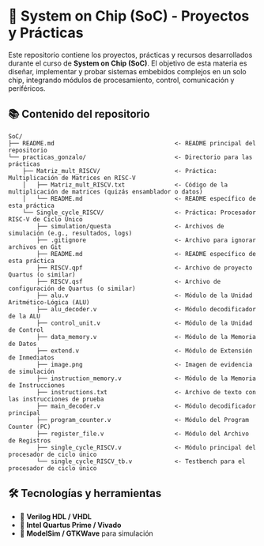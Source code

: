 # 🧠 System on Chip (SoC) - Proyectos y Prácticas

Este repositorio contiene los proyectos, prácticas y recursos desarrollados durante el curso de **System on Chip (SoC)**. El objetivo de esta materia es diseñar, implementar y probar sistemas embebidos complejos en un solo chip, integrando módulos de procesamiento, control, comunicación y periféricos.

## 📚 Contenido del repositorio
```
SoC/
├── README.md                                  <- README principal del repositorio
└── practicas_gonzalo/                         <- Directorio para las prácticas
    ├── Matriz_mult_RISCV/                     <- Práctica: Multiplicación de Matrices en RISC-V
    │   ├── Matriz_mult_RISCV.txt              <- Código de la multiplicación de matrices (quizás ensamblador o datos)
    │   └── README.md                          <- README específico de esta práctica
    └── Single_cycle_RISCV/                    <- Práctica: Procesador RISC-V de Ciclo Único
        ├── simulation/questa                  <- Archivos de simulación (e.g., resultados, logs)
        ├── .gitignore                         <- Archivo para ignorar archivos en Git
        ├── README.md                          <- README específico de esta práctica
        ├── RISCV.qpf                          <- Archivo de proyecto Quartus (o similar)
        ├── RISCV.qsf                          <- Archivo de configuración de Quartus (o similar)
        ├── alu.v                              <- Módulo de la Unidad Aritmético-Lógica (ALU)
        ├── alu_decoder.v                      <- Módulo decodificador de la ALU
        ├── control_unit.v                     <- Módulo de la Unidad de Control
        ├── data_memory.v                      <- Módulo de la Memoria de Datos
        ├── extend.v                           <- Módulo de Extensión de Inmediatos
        ├── image.png                          <- Imagen de evidencia de simulación
        ├── instruction_memory.v               <- Módulo de la Memoria de Instrucciones
        ├── instructions.txt                   <- Archivo de texto con las instrucciones de prueba
        ├── main_decoder.v                     <- Módulo decodificador principal
        ├── program_counter.v                  <- Módulo del Program Counter (PC)
        ├── register_file.v                    <- Módulo del Archivo de Registros
        ├── single_cycle_RISCV.v               <- Módulo principal del procesador de ciclo único
        └── single_cycle_RISCV_tb.v            <- Testbench para el procesador de ciclo único
```

## 🛠️ Tecnologías y herramientas

- 🧬 **Verilog HDL / VHDL**
- 🔧 **Intel Quartus Prime / Vivado**
- 🧪 **ModelSim / GTKWave** para simulación
  
